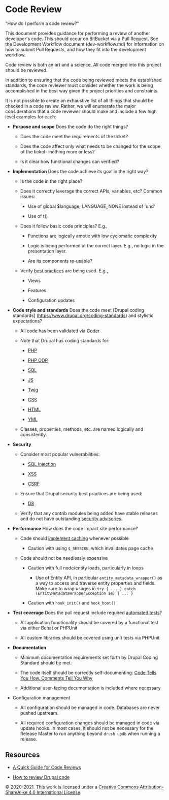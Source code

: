 <!-- @format -->

# Code Review

"How do I perform a code review?"

This document provides guidance for performing a review of another developer's
code. This should occur on BitBucket via a Pull Request. See the Development
Workflow document (dev-workflow.md) for information on how to submit Pull
Requests, and how they fit into the development workflow.

Code review is both an art and a science. All code merged into this project
should be reviewed.

In addition to ensuring that the code being reviewed meets the established
standards, the code reviewer must consider whether the work is being
accomplished in the best way given the project priorities and constraints.

It is not possible to create an exhaustive list of all things that should be
checked in a code review. Rather, we will enumerate the major considerations
that a code reviewer should make and include a few high level examples for each:

- **Purpose and scope** Does the code do the right things?

  - Does the code meet the requirements of the ticket?

  - Does the code affect only what needs to be changed for the scope of the
    ticket--nothing more or less?

  - Is it clear how functional changes can verified?

- **Implementation** Does the code achieve its goal in the right way?

  - Is the code in the right place?

  - Does it correctly leverage the correct APIs, variables, etc? Common
    issues:

    - Use of global \$language, LANGUAGE_NONE instead of 'und'

    - Use of t()

  - Does it follow basic code principles? E.g.,

    - Functions are logically amotic with low cyclomatic complexity

    - Logic is being performed at the correct layer. E.g., no logic in the
      presentation layer.

    - Are its components re-usable?

  - Verify [best practices](best-practices.md) are being used. E.g.,

    - Views

    - Features

    - Configuration updates

- **Code style and standards** Does the code meet [Drupal coding standards]
  (https://www.drupal.org/coding-standards) and stylistic expectations?

  - All code has been validated via
    [Coder](https://www.drupal.org/project/coder)

  - Note that Drupal has coding standards for:

    - [PHP](https://www.drupal.org/coding-standards)

    - [PHP OOP](https://www.drupal.org/node/608152)

    - [SQL](https://www.drupal.org/node/2497)

    - [JS](https://www.drupal.org/node/172169)

    - [Twig](https://www.drupal.org/node/1823416)

    - [CSS](https://www.drupal.org/coding-standards/css)

    - [HTML](https://groups.drupal.org/node/6355)

    - [YML](https://www.drupal.org/coding-standards/config)

  - Classes, properties, methods, etc. are named logically and consistently.

- **Security**

  - Consider most popular vulnerabilities:

    - [SQL Injection](https://www.drupal.org/node/101495)

    - [XSS](https://docs.acquia.com/articles/introduction-cross-site-scripting-xss-and-drupal)

    - [CSRF](https://www.drupal.org/node/178896)

  - Ensure that Drupal security best practices are being used:

    - [D8](https://www.drupal.org/node/2489544)

  - Verify that any contrib modules being added have stable releases and do
    not have outstanding [security
    advisories](https://www.drupal.org/security/contrib).

- **Performance** How does the code impact site performance?

  - Code should [implement caching](best-practices.md#caching) whenever
    possible

    - Caution with using `$_SESSION`, which invalidates page cache

  - Code should not be needlessly expensive

    - Caution with full node/entity loads, particularly in loops

      - Use of Entity API, in particular `entity_metadata_wrapper()` as
        a way to access and traverse entity properties and fields. Make
        sure to wrap usages in `try { ... } catch (EntityMetadataWrapperException $e) { ... }`

    - Caution with `hook_init()` and `hook_boot()`

- **Test coverage** Does the pull request include required [automated
  tests](../tests/README.md)?

  - All application functionality should be covered by a functional test via
    either Behat or PHPUnit

  - All custom libraries should be covered using unit tests via PHPUnit

- **Documentation**

  - Minimum documentation requirements set forth by Drupal Coding Standard
    should be met.

  - The code itself should be correctly self-documenting: [Code Tells You
    How, Comments Tell You
    Why](http://blog.codinghorror.com/code-tells-you-how-comments-tell-you-why/)

  - Additional user-facing documentation is included where necessary

- Configuration management

  - All configuration should be managed in code. Databases are never pushed
    upstream.

  - All required configuration changes should be managed in code via update
    hooks. In most cases, it should not be necessary for the Release Master
    to run anything beyond `drush updb` when running a release.



## Resources

- [A Quick Guide for Code
  Reviews](https://www.lullabot.com/articles/a-quick-guide-for-code-reviews)

- [How to review Drupal code](http://colans.net/blog/how-review-drupal-code)


© 2020-2021. This work is licensed under a [Creative Commons Attribution-ShareAlike 4.0 International License](http://creativecommons.org/licenses/by-sa/4.0/).
